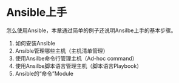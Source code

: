 # Ansible上手
怎么使用Ansible，本章通过简单的例子还说明Ansilbe上手的基本步骤。

1. 如何安装Ansible
2. Ansible管理哪些主机（主机清单管理）
3. 使用Ansilbe命令行管理主机（Ad-hoc command）
4. 使用Ansilbe脚本语言管理主机（脚本语言Playbook）
5. Ansible的“命令”Module

